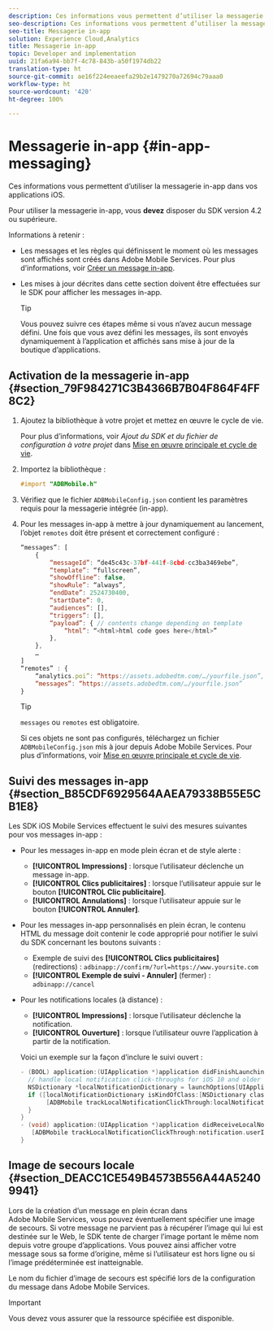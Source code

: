 ```yaml
---
description: Ces informations vous permettent d’utiliser la messagerie in-app dans vos applications iOS.
seo-description: Ces informations vous permettent d’utiliser la messagerie in-app dans vos applications iOS.
seo-title: Messagerie in-app
solution: Experience Cloud,Analytics
title: Messagerie in-app
topic: Developer and implementation
uuid: 21fa6a94-bb7f-4c78-843b-a50f1974db22
translation-type: ht
source-git-commit: ae16f224eeaeefa29b2e1479270a72694c79aaa0
workflow-type: ht
source-wordcount: '420'
ht-degree: 100%

---
```



# Messagerie in-app {#in-app-messaging}

Ces informations vous permettent d’utiliser la messagerie in-app dans vos applications iOS.

Pour utiliser la messagerie in-app, vous **devez** disposer du SDK version 4.2 ou supérieure.

Informations à retenir :

* Les messages et les règles qui définissent le moment où les messages sont affichés sont créés dans Adobe Mobile Services. Pour plus d’informations, voir [Créer un message in-app](/help/using/in-app-messaging/t-in-app-message/t-in-app-message.md).
* Les mises à jour décrites dans cette section doivent être effectuées sur le SDK pour afficher les messages in-app.

   >[!TIP]
   >
   >Vous pouvez suivre ces étapes même si vous n’avez aucun message défini. Une fois que vous avez défini les messages, ils sont envoyés dynamiquement à l’application et affichés sans mise à jour de la boutique d’applications.

## Activation de la messagerie in-app {#section_79F984271C3B4366B7B04F864F4FF8C2}

1. Ajoutez la bibliothèque à votre projet et mettez en œuvre le cycle de vie.

   Pour plus d’informations, voir *Ajout du SDK et du fichier de configuration à votre projet* dans [Mise en œuvre principale et cycle de vie](/help/ios/getting-started/requirements.md).

1. Importez la bibliothèque :

   ```objective-c
   #import "ADBMobile.h"
   ```

1. Vérifiez que le fichier `ADBMobileConfig.json` contient les paramètres requis pour la messagerie intégrée (in-app).
1. Pour les messages in-app à mettre à jour dynamiquement au lancement, l’objet `remotes` doit être présent et correctement configuré :

   ```js
   “messages”: [ 
       { 
           “messageId”: “de45c43c-37bf-441f-8cbd-cc3ba3469ebe”, 
           “template”: “fullscreen”, 
           “showOffline”: false, 
           “showRule”: “always”, 
           “endDate”: 2524730400, 
           “startDate”: 0, 
           “audiences”: [], 
           “triggers”: [], 
           “payload”: { // contents change depending on template 
               “html”: “<html>html code goes here</html>” 
           }, 
       }, 
       … 
   ] 
   “remotes” : { 
       “analytics.poi”: “https://assets.adobedtm.com/…/yourfile.json”, 
       “messages”: “https://assets.adobedtm.com/…/yourfile.json” 
   }
   ```

   >[!TIP]
   >
   >`messages` ou `remotes` est obligatoire.

   Si ces objets ne sont pas configurés, téléchargez un fichier `ADBMobileConfig.json` mis à jour depuis Adobe Mobile Services. Pour plus d’informations, voir [Mise en œuvre principale et cycle de vie](/help/ios/getting-started/requirements.md).

## Suivi des messages in-app {#section_B85CDF6929564AAEA79338B55E5CB1E8}

Les SDK iOS Mobile Services effectuent le suivi des mesures suivantes pour vos messages in-app :

* Pour les messages in-app en mode plein écran et de style alerte :

   * **[!UICONTROL Impressions]** : lorsque l’utilisateur déclenche un message in-app.
   * **[!UICONTROL Clics publicitaires]** : lorsque l’utilisateur appuie sur le bouton **[!UICONTROL Clic publicitaire]**.
   * **[!UICONTROL Annulations]** : lorsque l’utilisateur appuie sur le bouton **[!UICONTROL Annuler]**.

* Pour les messages in-app personnalisés en plein écran, le contenu HTML du message doit contenir le code approprié pour notifier le suivi du SDK concernant les boutons suivants :

   * Exemple de suivi des **[!UICONTROL Clics publicitaires]** (redirections) :  `adbinapp://confirm/?url=https://www.yoursite.com`
   * **[!UICONTROL Exemple de suivi - Annuler]** (fermer) : `adbinapp://cancel`

* Pour les notifications locales (à distance) :

   * **[!UICONTROL Impressions]** : lorsque l’utilisateur déclenche la notification.
   * **[!UICONTROL Ouverture]** : lorsque l’utilisateur ouvre l’application à partir de la notification.

   Voici un exemple sur la façon d’inclure le suivi ouvert :

   ```objective-c
   - (BOOL) application:(UIApplication *)application didFinishLaunchingWithOptions:(NSDictionary *)launchOptions { 
     // handle local notification click-throughs for iOS 10 and older 
     NSDictionary *localNotificationDictionary = launchOptions[UIApplicationLaunchOptionsLocalNotificationKey]; 
     if ([localNotificationDictionary isKindOfClass:[NSDictionary class]]) { 
          [ADBMobile trackLocalNotificationClickThrough:localNotificationDictionary]; 
     } 
   } 
   - (void) application:(UIApplication *)application didReceiveLocalNotification:(UILocalNotification *)notification { 
      [ADBMobile trackLocalNotificationClickThrough:notification.userInfo]; 
   }
   ```

## Image de secours locale {#section_DEACC1CE549B4573B556A44A52409941}

Lors de la création d’un message en plein écran dans Adobe Mobile Services, vous pouvez éventuellement spécifier une image de secours. Si votre message ne parvient pas à récupérer l’image qui lui est destinée sur le Web, le SDK tente de charger l’image portant le même nom depuis votre groupe d’applications. Vous pouvez ainsi afficher votre message sous sa forme d’origine, même si l’utilisateur est hors ligne ou si l’image prédéterminée est inatteignable.

Le nom du fichier d’image de secours est spécifié lors de la configuration du message dans Adobe Mobile Services.

>[!IMPORTANT]
>
>Vous devez vous assurer que la ressource spécifiée est disponible.

